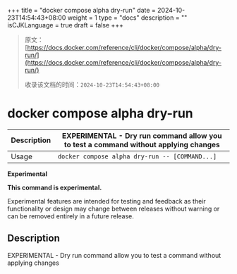 +++
title = "docker compose alpha dry-run"
date = 2024-10-23T14:54:43+08:00
weight = 1
type = "docs"
description = ""
isCJKLanguage = true
draft = false
+++

> 原文：[https://docs.docker.com/reference/cli/docker/compose/alpha/dry-run/](https://docs.docker.com/reference/cli/docker/compose/alpha/dry-run/)
>
> 收录该文档的时间：`2024-10-23T14:54:43+08:00`

# docker compose alpha dry-run

| Description | EXPERIMENTAL - Dry run command allow you to test a command without applying changes |
| :---------- | ------------------------------------------------------------ |
| Usage       | `docker compose alpha dry-run -- [COMMAND...]`               |

**Experimental**

**This command is experimental.**

Experimental features are intended for testing and feedback as their functionality or design may change between releases without warning or can be removed entirely in a future release.

## Description

EXPERIMENTAL - Dry run command allow you to test a command without applying changes
